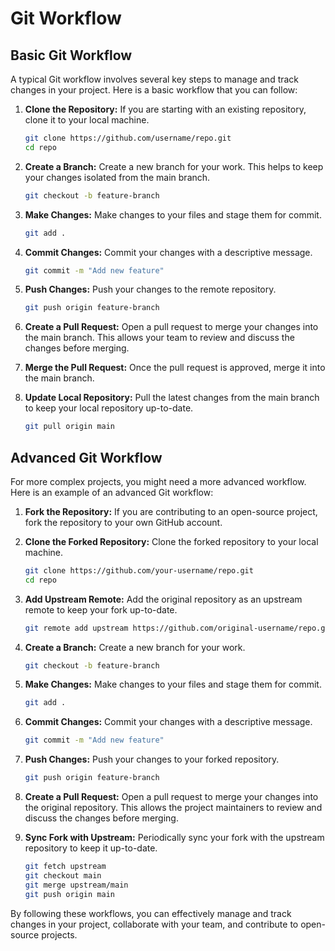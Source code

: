 # Git Workflow

## Basic Git Workflow

A typical Git workflow involves several key steps to manage and track changes in your project. Here is a basic workflow that you can follow:

1. **Clone the Repository:**
   If you are starting with an existing repository, clone it to your local machine.
   ```bash
   git clone https://github.com/username/repo.git
   cd repo
   ```

2. **Create a Branch:**
   Create a new branch for your work. This helps to keep your changes isolated from the main branch.
   ```bash
   git checkout -b feature-branch
   ```

3. **Make Changes:**
   Make changes to your files and stage them for commit.
   ```bash
   git add .
   ```

4. **Commit Changes:**
   Commit your changes with a descriptive message.
   ```bash
   git commit -m "Add new feature"
   ```

5. **Push Changes:**
   Push your changes to the remote repository.
   ```bash
   git push origin feature-branch
   ```

6. **Create a Pull Request:**
   Open a pull request to merge your changes into the main branch. This allows your team to review and discuss the changes before merging.

7. **Merge the Pull Request:**
   Once the pull request is approved, merge it into the main branch.

8. **Update Local Repository:**
   Pull the latest changes from the main branch to keep your local repository up-to-date.
   ```bash
   git pull origin main
   ```

## Advanced Git Workflow

For more complex projects, you might need a more advanced workflow. Here is an example of an advanced Git workflow:

1. **Fork the Repository:**
   If you are contributing to an open-source project, fork the repository to your own GitHub account.

2. **Clone the Forked Repository:**
   Clone the forked repository to your local machine.
   ```bash
   git clone https://github.com/your-username/repo.git
   cd repo
   ```

3. **Add Upstream Remote:**
   Add the original repository as an upstream remote to keep your fork up-to-date.
   ```bash
   git remote add upstream https://github.com/original-username/repo.git
   ```

4. **Create a Branch:**
   Create a new branch for your work.
   ```bash
   git checkout -b feature-branch
   ```

5. **Make Changes:**
   Make changes to your files and stage them for commit.
   ```bash
   git add .
   ```

6. **Commit Changes:**
   Commit your changes with a descriptive message.
   ```bash
   git commit -m "Add new feature"
   ```

7. **Push Changes:**
   Push your changes to your forked repository.
   ```bash
   git push origin feature-branch
   ```

8. **Create a Pull Request:**
   Open a pull request to merge your changes into the original repository. This allows the project maintainers to review and discuss the changes before merging.

9. **Sync Fork with Upstream:**
   Periodically sync your fork with the upstream repository to keep it up-to-date.
   ```bash
   git fetch upstream
   git checkout main
   git merge upstream/main
   git push origin main
   ```

By following these workflows, you can effectively manage and track changes in your project, collaborate with your team, and contribute to open-source projects.
